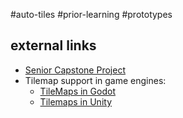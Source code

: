 
#auto-tiles #prior-learning #prototypes 

## external links
- [Senior Capstone Project](https://github.com/mharris382/Software-Engineering-Capstone)
- Tilemap support in game engines:
	- [TileMaps in Godot](https://docs.godotengine.org/en/stable/tutorials/2d/using_tilemaps.html)
	- [Tilemaps in Unity](https://docs.unity3d.com/Manual/class-Tilemap.html)
